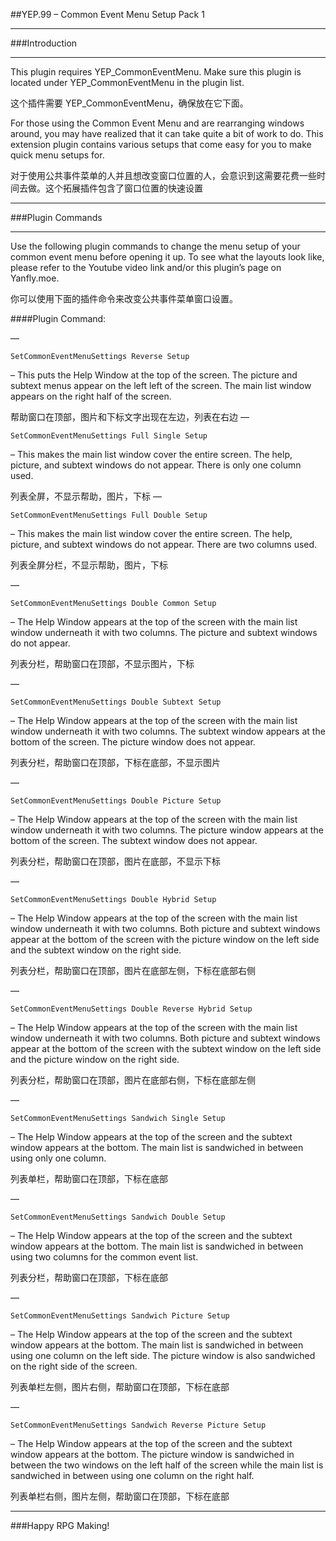##YEP.99 – Common Event Menu Setup Pack 1
***
###Introduction
***

This plugin requires YEP_CommonEventMenu. Make sure this plugin is located under YEP_CommonEventMenu in the plugin list.

这个插件需要 YEP_CommonEventMenu，确保放在它下面。

For those using the Common Event Menu and are rearranging windows around, you may have realized that it can take quite a bit of work to do. This extension plugin contains various setups that come easy for you to make quick menu setups for.

对于使用公共事件菜单的人并且想改变窗口位置的人，会意识到这需要花费一些时间去做。这个拓展插件包含了窗口位置的快速设置

***
###Plugin Commands
***

Use the following plugin commands to change the menu setup of your common event menu before opening it up. To see what the layouts look like, please refer to the Youtube video link and/or this plugin’s page on Yanfly.moe.

你可以使用下面的插件命令来改变公共事件菜单窗口设置。

####Plugin Command:

—

	SetCommonEventMenuSettings Reverse Setup
– This puts the Help Window at the top of the screen. The picture and subtext menus appear on the left left of the screen. The main list window appears on the right half of the screen.

帮助窗口在顶部，图片和下标文字出现在左边，列表在右边
—

	SetCommonEventMenuSettings Full Single Setup
– This makes the main list window cover the entire screen. The help, picture, and subtext windows do not appear. There is only one column used.

列表全屏，不显示帮助，图片，下标
—

	SetCommonEventMenuSettings Full Double Setup
– This makes the main list window cover the entire screen. The help, picture, and subtext windows do not appear. There are two columns used.

列表全屏分栏，不显示帮助，图片，下标

—

	SetCommonEventMenuSettings Double Common Setup
– The Help Window appears at the top of the screen with the main list window underneath it with two columns. The picture and subtext windows do not appear.

列表分栏，帮助窗口在顶部，不显示图片，下标

—

	SetCommonEventMenuSettings Double Subtext Setup
– The Help Window appears at the top of the screen with the main list window underneath it with two columns. The subtext window appears at the bottom of the screen. The picture window does not appear.

列表分栏，帮助窗口在顶部，下标在底部，不显示图片

—


	SetCommonEventMenuSettings Double Picture Setup
– The Help Window appears at the top of the screen with the main list window underneath it with two columns. The picture window appears at the bottom of the screen. The subtext window does not appear.

列表分栏，帮助窗口在顶部，图片在底部，不显示下标

—

	SetCommonEventMenuSettings Double Hybrid Setup
– The Help Window appears at the top of the screen with the main list window underneath it with two columns. Both picture and subtext windows appear at the bottom of the screen with the picture window on the left side and the subtext window on the right side.

列表分栏，帮助窗口在顶部，图片在底部左侧，下标在底部右侧

—


	SetCommonEventMenuSettings Double Reverse Hybrid Setup
– The Help Window appears at the top of the screen with the main list window underneath it with two columns. Both picture and subtext windows appear at the bottom of the screen with the subtext window on the left side and the picture window on the right side.

列表分栏，帮助窗口在顶部，图片在底部右侧，下标在底部左侧

—


	SetCommonEventMenuSettings Sandwich Single Setup
– The Help Window appears at the top of the screen and the subtext window appears at the bottom. The main list is sandwiched in between using only one column.

列表单栏，帮助窗口在顶部，下标在底部

—

	SetCommonEventMenuSettings Sandwich Double Setup
– The Help Window appears at the top of the screen and the subtext window appears at the bottom. The main list is sandwiched in between using two columns for the common event list.

列表分栏，帮助窗口在顶部，下标在底部

—


	SetCommonEventMenuSettings Sandwich Picture Setup
– The Help Window appears at the top of the screen and the subtext window appears at the bottom. The main list is sandwiched in between using one column on the left side. The picture window is also sandwiched on the right side of the screen.

列表单栏左侧，图片右侧，帮助窗口在顶部，下标在底部

—

	SetCommonEventMenuSettings Sandwich Reverse Picture Setup
– The Help Window appears at the top of the screen and the subtext window appears at the bottom. The picture window is sandwiched in between the two windows on the left half of the screen while the main list is sandwiched in between using one column on the right half.

列表单栏右侧，图片左侧，帮助窗口在顶部，下标在底部

***
###Happy RPG Making!